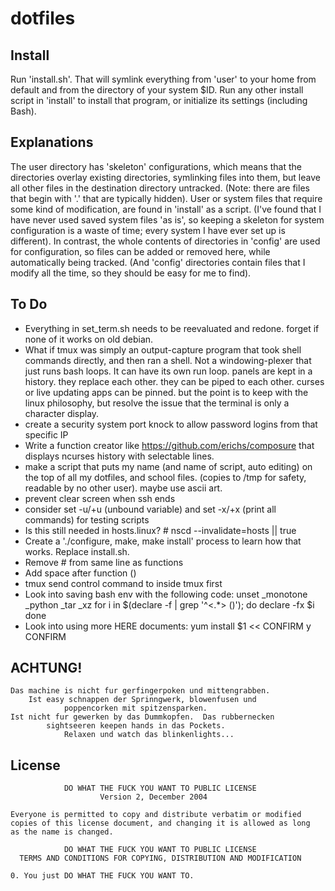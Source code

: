dotfiles
====

Install
----
Run 'install.sh'. That will symlink everything from 'user' to your home from default and from the directory of your system $ID.
Run any other install script in 'install' to install that program, or initialize its settings (including Bash).

Explanations
----
The user directory has 'skeleton' configurations, which means that the directories overlay existing directories, symlinking files into them, but leave all other files in the destination directory untracked.
(Note: there are files that begin with '.' that are typically hidden).
User or system files that require some kind of modification, are found in 'install' as a script.
(I've found that I have never used saved system files 'as is', so keeping a skeleton for system configuration is a waste of time; every system I have ever set up is different).
In contrast, the whole contents of directories in 'config' are used for configuration, so files can be added or removed here, while automatically being tracked.
(And 'config' directories contain files that I modify all the time, so they should be easy for me to find).

To Do
----
 - Everything in set_term.sh needs to be reevaluated and redone. forget if none of it works on old debian.
 - What if tmux was simply an output-capture program that took shell commands directly, and then ran a shell. Not a windowing-plexer that just runs bash loops.
   It can have its own run loop. panels are kept in a history. they replace each other. they can be piped to each other. curses or live updating apps can be pinned.
   but the point is to keep with the linux philosophy, but resolve the issue that the terminal is only a character display.
 - create a security system port knock to allow password logins from that specific IP
 - Write a function creator like https://github.com/erichs/composure that displays ncurses history with selectable lines.
 - make a script that puts my name (and name of script, auto editing) on the top of all my dotfiles, and school files. (copies to /tmp for safety, readable by no other user).
   maybe use ascii art.
 - prevent clear screen when ssh ends
 - consider set -u/+u (unbound variable) and set -x/+x (print all commands) for testing scripts
 - Is this still needed in hosts.linux? # nscd --invalidate=hosts || true
 - Create a './configure, make, make install' process to learn how that works. Replace install.sh.
 - Remove # from same line as functions
 - Add space after function ()
 - tmux send control command to inside tmux first
 - Look into saving bash env with the following code:
unset _monotone _python _tar _xz
for i in $(declare -f | grep '^\<.*\> ()'); do
  declare -fx $i
done
 - Look into using more HERE documents:
 yum install $1 << CONFIRM
y
CONFIRM


ACHTUNG!
----
    Das machine is nicht fur gerfingerpoken und mittengrabben.
        Ist easy schnappen der Sprinngwerk, blowenfusen und
                poppencorken mit spitzensparken.
    Ist nicht fur gewerken by das Dummkopfen.  Das rubbernecken
            sightseeren keepen hands in das Pockets.
                Relaxen und watch das blinkenlights...


License
----

                DO WHAT THE FUCK YOU WANT TO PUBLIC LICENSE
                        Version 2, December 2004

    Everyone is permitted to copy and distribute verbatim or modified
    copies of this license document, and changing it is allowed as long
    as the name is changed.

                DO WHAT THE FUCK YOU WANT TO PUBLIC LICENSE
      TERMS AND CONDITIONS FOR COPYING, DISTRIBUTION AND MODIFICATION

    0. You just DO WHAT THE FUCK YOU WANT TO.
